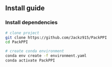 ## Install guide

### Install dependencies

``` bash
# clone project
git clone https://github.com/Jackz915/PackPPI
cd PackPPI

# create conda environment
conda env create -f environment.yaml
conda activate PackPPI
```

